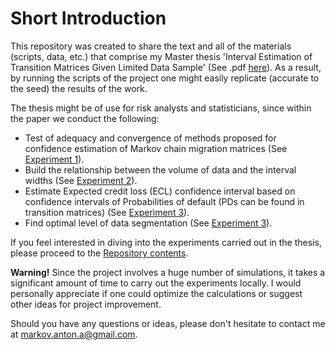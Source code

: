 # Short Introduction

This repository was created to share the text and all of the materials (scripts, data, etc.) that comprise my Master thesis 'Interval Estimation of Transition Matrices Given Limited Data Sample' (See .pdf [here](paper/thesis.pdf)). As a result, by running the scripts of the project one might easily replicate (accurate to the seed) the results of the work.

The thesis might be of use for risk analysts and statisticians, since within the paper we conduct the following:

* Test of adequacy and convergence of methods proposed for confidence estimation of Markov chain migration matrices (See [Experiment 1](experiment_1/README.md)).
* Build the relationship between the volume of data and the interval widths (See [Experiment 2](experiment_2/README.md)).
* Estimate Expected credit loss (ECL) confidence interval based on confidence intervals of Probabilities of default (PDs can be found in transition matrices) (See [Experiment 3](experiment_3/README.md)).
* Find optimal level of data segmentation (See [Experiment 3](experiment_3/README.md)).

If you feel interested in diving into the experiments carried out in the thesis, please proceed to the [Repository contents](contents.md).

**Warning!** Since the project involves a huge number of simulations, it takes a significant amount of time to carry out the experiments locally. I would personally appreciate if one could optimize the calculations or suggest other ideas for project improvement.

Should you have any questions or ideas, please don't hesitate to contact me at [markov.anton.a@gmail.com](mailto:markov.anton.a@gmail.com?subject=[GitHub]%20Markov%20Thesis%20Project).
